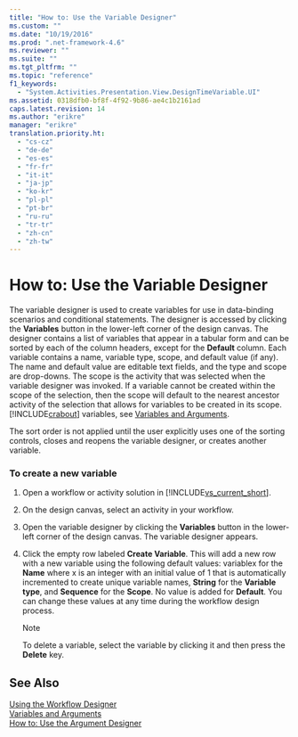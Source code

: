 ```yaml
---
title: "How to: Use the Variable Designer"
ms.custom: ""
ms.date: "10/19/2016"
ms.prod: ".net-framework-4.6"
ms.reviewer: ""
ms.suite: ""
ms.tgt_pltfrm: ""
ms.topic: "reference"
f1_keywords: 
  - "System.Activities.Presentation.View.DesignTimeVariable.UI"
ms.assetid: 0318dfb0-bf8f-4f92-9b86-ae4c1b2161ad
caps.latest.revision: 14
ms.author: "erikre"
manager: "erikre"
translation.priority.ht: 
  - "cs-cz"
  - "de-de"
  - "es-es"
  - "fr-fr"
  - "it-it"
  - "ja-jp"
  - "ko-kr"
  - "pl-pl"
  - "pt-br"
  - "ru-ru"
  - "tr-tr"
  - "zh-cn"
  - "zh-tw"
---
```

# How to: Use the Variable Designer
The variable designer is used to create variables for use in data-binding scenarios and conditional statements. The designer is accessed by clicking the **Variables** button in the lower-left corner of the design canvas. The designer contains a list of variables that appear in a tabular form and can be sorted by each of the column headers, except for the **Default** column. Each variable contains a name, variable type, scope, and default value (if any). The name and default value are editable text fields, and the type and scope are drop-downs. The scope is the activity that was selected when the variable designer was invoked. If a variable cannot be created within the scope of the selection, then the scope will default to the nearest ancestor activity of the selection that allows for variables to be created in its scope. [!INCLUDE[crabout](../test/includes/crabout_md.md)] variables, see [Variables and Arguments](../Topic/Variables%20and%20Arguments.md).  
  
 The sort order is not applied until the user explicitly uses one of the sorting controls, closes and reopens the variable designer, or creates another variable.  
  
### To create a new variable  
  
1.  Open a workflow or activity solution in [!INCLUDE[vs_current_short](../code-quality/includes/vs_current_short_md.md)].  
  
2.  On the design canvas, select an activity in your workflow.  
  
3.  Open the variable designer by clicking the **Variables** button in the lower-left corner of the design canvas. The variable designer appears.  
  
4.  Click the empty row labeled **Create Variable**. This will add a new row with a new variable using the following default values: variablex for the **Name** where x is an integer with an initial value of 1 that is automatically incremented to create unique variable names, **String** for the **Variable type**, and **Sequence** for the **Scope**. No value is added for **Default**. You can change these values at any time during the workflow design process.  
  
    > [!NOTE]
    >  To delete a variable, select the variable by clicking it and then press the **Delete** key.  
  
## See Also  
 [Using the Workflow Designer](../workflow-designer/using-the-workflow-designer.md)   
 [Variables and Arguments](../Topic/Variables%20and%20Arguments.md)   
 [How to: Use the Argument Designer](../workflow-designer/how-to--use-the-argument-designer.md)